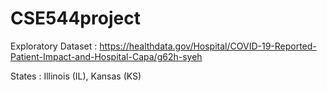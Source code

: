 # CSE544project

Exploratory Dataset : https://healthdata.gov/Hospital/COVID-19-Reported-Patient-Impact-and-Hospital-Capa/g62h-syeh

States : Illinois (IL), Kansas (KS)
